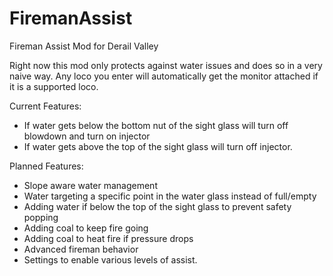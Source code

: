 # FiremanAssist
Fireman Assist Mod for Derail Valley

Right now this mod only protects against water issues and does so in a very naive way.  Any loco you enter will automatically get the monitor attached if it is a supported loco.

Current Features:
* If water gets below the bottom nut of the sight glass will turn off blowdown and turn on injector
* If water gets above the top of the sight glass will turn off injector.

Planned Features:
* Slope aware water management
* Water targeting a specific point in the water glass instead of full/empty
* Adding water if below the top of the sight glass to prevent safety popping
* Adding coal to keep fire going
* Adding coal to heat fire if pressure drops
* Advanced fireman behavior
* Settings to enable various levels of assist.
